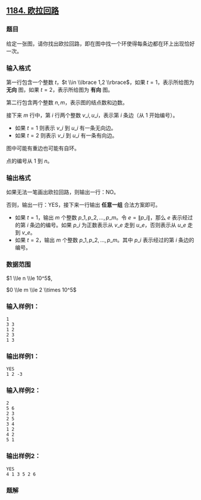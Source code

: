 ## [1184\. 欧拉回路](https://www.acwing.com/problem/content/1186/)

### 题目

给定一张图，请你找出欧拉回路，即在图中找一个环使得每条边都在环上出现恰好一次。

### 输入格式

第一行包含一个整数 $t$，$t \\in \\lbrace 1,2 \\rbrace$，如果 $t = 1$，表示所给图为 **无向** 图，如果 $t = 2$，表示所给图为 **有向** 图。

第二行包含两个整数 $n,m$，表示图的结点数和边数。

接下来 $m$ 行中，第 $i$ 行两个整数 $v\_i,u\_i$，表示第 $i$ 条边（从 $1$ 开始编号）。

- 如果 $t = 1$ 则表示 $v\_i$ 到 $u\_i$ 有一条无向边。
- 如果 $t = 2$ 则表示 $v\_i$ 到 $u\_i$ 有一条有向边。

图中可能有重边也可能有自环。

点的编号从 $1$ 到 $n$。

### 输出格式

如果无法一笔画出欧拉回路，则输出一行：NO。

否则，输出一行：YES，接下来一行输出 **任意一组** 合法方案即可。

- 如果 $t=1$，输出 $m$ 个整数 $p\_1,p\_2,…,p\_m$。令 $e = \|p\_i\|$，那么 $e$ 表示经过的第 $i$ 条边的编号。如果 $p\_i$ 为正数表示从 $v\_e$ 走到 $u\_e$，否则表示从 $u\_e$ 走到 $v\_e$。
- 如果 $t=2$，输出 $m$ 个整数 $p\_1,p\_2,…,p\_m$。其中 $p\_i$ 表示经过的第 $i$ 条边的编号。

### 数据范围

$1 \\le n \\le 10^5$,

$0 \\le m \\le 2 \\times 10^5$

### 输入样例1：

```
1
3 3
1 2
2 3
1 3
```

### 输出样例1：

```
YES
1 2 -3
```

### 输入样例2：

```
2
5 6
2 3
2 5
3 4
1 2
4 2
5 1
```

### 输出样例2：

```
YES
4 1 3 5 2 6
```

### 题解

